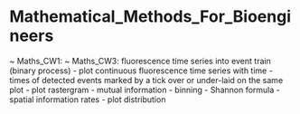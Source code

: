 # Mathematical_Methods_For_Bioengineers

~ Maths_CW1: 
~ Maths_CW3: fluorescence time series into event train (binary process) - plot  continuous fluorescence time series with time - times of detected events marked by a tick over or under-laid on the same plot - plot rastergram - mutual information - binning - Shannon formula - spatial information rates - plot distribution 
